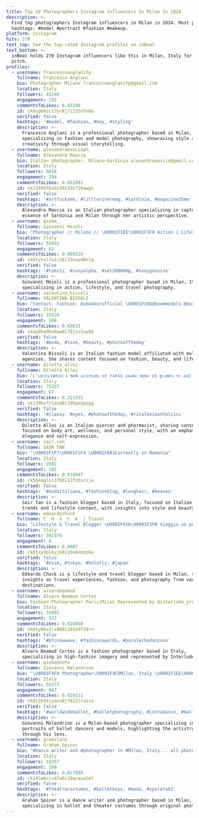 ```yaml
---
title: Top 10 Photographers Instagram Influencers In Milan In 2024
description: >-
  Find top photographers Instagram influencers in Milan in 2024. Most popular
  hashtags: #model #portrait #fashion #makeup.
platform: Instagram
hits: 270
text_top: See the top-rated Instagram profiles on inBeat.
text_bottom: >-
  inBeat holds 270 Instagram influencers like this in Milan, Italy for you to
  pitch.
profiles:
  - username: francescoanglanifp
    fullname: Francesco Anglani
    bio: Photographer Milano francescoanglanifp@gmail.com
    location: Italy
    followers: 45344
    engagement: 293
    commentsToLikes: 0.02198
    id: ck6ug6mzc17yc0j7132tofo0a
    verified: false
    hashtags: '#model, #fashion, #boy, #styling'
    description: >-
      Francesco Anglani is a professional photographer based in Milan, Italy,
      specializing in fashion and model photography, showcasing style and
      creativity through visual storytelling.
  - username: alexandramasciaph
    fullname: Alexandra Mascia
    bio: Italian photographer. Milano~Sardinia alexandramascia@gmail.com
    location: Italy
    followers: 6818
    engagement: 294
    commentsToLikes: 0.031891
    id: ck13496f6vbx30i19z716owgn
    verified: false
    hashtags: '#artfucksme, #littlerivermag, #sardinia, #magazine35mm'
    description: >-
      Alexandra Mascia is an Italian photographer specializing in capturing the
      essence of Sardinia and Milan through her artistic perspective.
  - username: giomo_
    fullname: Giovanni Moioli
    bio: "Photographer // Milano // \U0001F1EE\U0001F1F9 Action | Lifestyle | Travel \U0001F4E7 giovanni.moioli@hotmail.com"
    location: Italy
    followers: 55661
    engagement: 82
    commentsToLikes: 0.009529
    id: ck0tytxl7o1cc0i19nxp46nlq
    verified: false
    hashtags: '#tahiti, #sonyalpha, #sel200600g, #sonygenuine'
    description: >-
      Giovanni Moioli is a professional photographer based in Milan, Italy,
      specializing in action, lifestyle, and travel photography.
  - username: valentina_bissoli_
    fullname: VALENTINA BÌSSOLI
    bio: "Contact: Fashion: @ubookerofficial \U0001F30D@boommodels @marco.m_macchi \U0001F1EE\U0001F1F9 @stellamodelmanagement \U0001F30D\U0001F1F9\U0001F1F7 Madrina \U0001F981 Alex’s mum cat"
    location: Italy
    followers: 33520
    engagement: 108
    commentsToLikes: 0.03633
    id: ckap8hedhobaw0i78jox5uy8m
    verified: false
    hashtags: '#moda, #love, #beauty, #photooftheday'
    description: >-
      Valentina Bissoli is an Italian fashion model affiliated with multiple
      agencies. She shares content focused on fashion, beauty, and lifestyle.
  - username: diletta_allei
    fullname: Diletta Allei
    bio: "ʟ’ᴇǫᴜɪʟɪʙʀɪᴏ ᴇ̀ ɴᴏɴ ᴀᴄᴄᴇᴛᴛᴀʀᴇ ᴅɪ ғᴀʀsɪ ᴀᴍᴀʀᴇ ᴍᴇɴᴏ ᴅɪ ǫᴜᴀɴᴛᴏ ᴛᴜ ᴀᴍɪ ᴛᴇ sᴛᴇssᴏ \U0001F339 \U0001F457 @miss_puppets ⚔️ #piercer \U0001F48A #Pharmacist \U0001F4E5 Diletta2605@libero.it"
    location: Italy
    followers: 75257
    engagement: 67
    commentsToLikes: 0.311555
    id: ck139hv7zldse0i19hpm1pspg
    verified: false
    hashtags: '#classy, #eyes, #photooftheday, #ritalevimontalcini'
    description: >-
      Diletta Allei is an Italian piercer and pharmacist, sharing content
      focused on body art, wellness, and personal style, with an emphasis on
      elegance and self-expression.
  - username: sair.tan
    fullname: SAIR TAN
    bio: "\U0001F1F7\U0001F1F4 \U0001F681Currently in Romania"
    location: Italy
    followers: 9582
    engagement: 105
    commentsToLikes: 0.024997
    id: ck5hkaqlxi37b0i11fz5ncsju
    verified: false
    hashtags: '#modaitaliana, #fashionblog, #longhair, #heaven'
    description: >-
      Sair Tan is a fashion blogger based in Italy, focused on Italian fashion
      trends and lifestyle content, with insights into style and beauty.
  - username: edoardochuck
    fullname: C  H  Λ  C  K  | Travel
    bio: "Lifestyle & Travel Blogger \U0001F918\U0001F3FB Viaggio un po’, vedo cose, dico cose Model | Photographer\U0001F4CDMilan"
    location: Italy
    followers: 362374
    engagement: 4
    commentsToLikes: 0.0007
    id: ck0txy3plkyjk0i19n6nkmz6e
    verified: false
    hashtags: '#esim, #tokyo, #holafly, #japan'
    description: >-
      Edoardo Chuck is a lifestyle and travel blogger based in Milan, sharing
      insights on travel experiences, fashion, and photography from various
      destinations.
  - username: alvarobeamud
    fullname: Alvaro Beamud Cortes
    bio: Fashion Photographer Paris|Milan Represented by @interlude_project
    location: Italy
    followers: 32001
    engagement: 327
    commentsToLikes: 0.024858
    id: ck0ty8ku1lx460i191k9759rn
    verified: false
    hashtags: '#bfcnewwave, #fashionawards, #parolechedanzano'
    description: >-
      Alvaro Beamud Cortes is a fashion photographer based in Italy,
      specializing in high-fashion imagery and represented by Interlude Project.
  - username: giomaphoto
    fullname: Giovanni Malandrino
    bio: "\U0001F4F8 Photographer\U0001F4CDMilan, Italy \U0001F1EE\U0001F1F9 \U0001F481‍♀️Street portraits for Ballet Dancers and Models ⛔️ Only my photos #dancephotography \U0001F447\U0001F3FB ℹ️ DM ✍\U0001F3FB for collaborations"
    location: Italy
    followers: 59277
    engagement: 467
    commentsToLikes: 0.029221
    id: ck8t2694jyavx0j7822lrusse
    verified: false
    hashtags: '#worldwideballet, #balletphotography, #instadance, #balletspirit'
    description: >-
      Giovanni Malandrino is a Milan-based photographer specializing in street
      portraits of ballet dancers and models, highlighting the artistry of dance
      through his lens.
  - username: gramilano
    fullname: Graham Spicer
    bio: "#Dance writer and #photographer in #Milan, Italy... all photos my own \U0001F4F7 @gramilano Graham Spicer aka gramilano / \U0001F1EA\U0001F1FA\U0001F1EC\U0001F1E7\U0001F1EE\U0001F1F9 #ballet #balletphoto"
    location: Italy
    followers: 24357
    engagement: 160
    commentsToLikes: 0.017808
    id: ck14lm6zivd7w0i19wcauw5ef
    verified: false
    hashtags: '#theatrecostumes, #balletboys, #moda, #spoleto63'
    description: >-
      Graham Spicer is a dance writer and photographer based in Milan, Italy,
      specializing in ballet and theater costumes through original photography.
---
```


